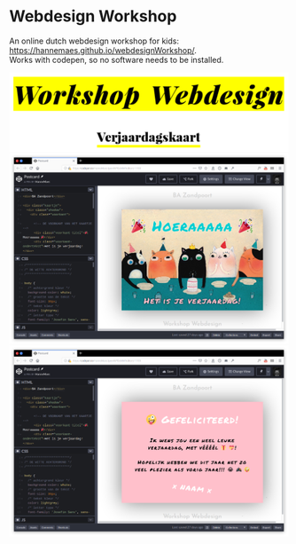 # Webdesign Workshop
An online dutch webdesign workshop for kids: <a href="https://hannemaes.github.io/webdesignWorkshop/">https://hannemaes.github.io/webdesignWorkshop/</a>.<br>
Works with codepen, so no software needs to be installed.

<img src="https://github.com/HanneMaes/webdesignWorkshop/blob/master/assets/header.png">
<img src="https://github.com/HanneMaes/webdesignWorkshop/blob/master/assets/screenshot1.png">
<img src="https://github.com/HanneMaes/webdesignWorkshop/blob/master/assets/screenshot2.png">
